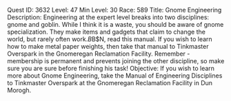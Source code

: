 Quest ID: 3632
Level: 47
Min Level: 30
Race: 589
Title: Gnome Engineering
Description: Engineering at the expert level breaks into two disciplines: gnome and goblin. While I think it is a waste, you should be aware of gnome specialization. They make items and gadgets that claim to change the world, but rarely often work.$B$B$N, read this manual. If you wish to learn how to make metal paper weights, then take that manual to Tinkmaster Overspark in the Gnomeregan Reclamation Facility. Remember - membership is permanent and prevents joining the other discipline, so make sure you are sure before finishing his task!
Objective: If you wish to learn more about Gnome Engineering, take the Manual of Engineering Disciplines to Tinkmaster Overspark at the Gnomeregan Reclamation Facility in Dun Morogh.
